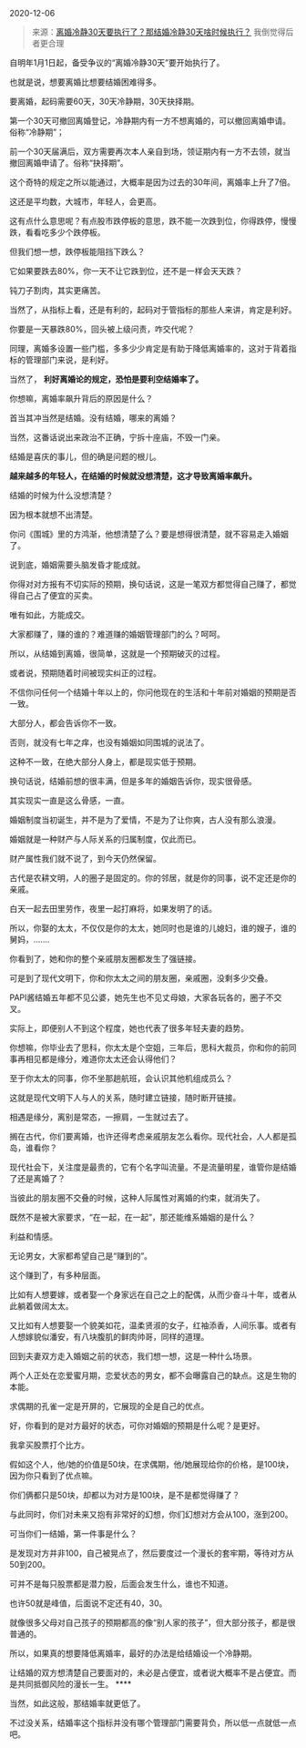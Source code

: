 2020-12-06

> 来源：[离婚冷静30天要执行了？那结婚冷静30天啥时候执行？](http://mp.weixin.qq.com/s?__biz=MzU3NDc5Nzc0NQ==&mid=2247496864&idx=1&sn=7769fcd5a1e318118acd9cfce0f125a1&chksm=fd2e567eca59df68c90d61b604f8b8f93318721232c26c74571d64381cbfd06692d70e7eeb81&scene=27#wechat_redirect)
> 我倒觉得后者更合理

自明年1月1日起，备受争议的“离婚冷静30天”要开始执行了。  

  

也就是说，想要离婚比想要结婚困难得多。  

  

要离婚，起码需要60天，30天冷静期，30天抉择期。  

  

第一个30天可撤回离婚登记，冷静期内有一方不想离婚的，可以撤回离婚申请。俗称“冷静期”；

  

前一个30天届满后，双方需要再次本人亲自到场，领证期内有一方不去领，就当撤回离婚申请了。俗称“抉择期”。

  

这个奇特的规定之所以能通过，大概率是因为过去的30年间，离婚率上升了7倍。  

  

这还是平均数，大城市，年轻人，会更高。  

  

这有点什么意思呢？有点股市跌停板的意思，跌不能一次跌到位，你得跌停，慢慢跌，看看吃多少个跌停板。  

  

但我们想一想，跌停板能阻挡下跌么？

  

它如果要跌去80%，你一天不让它跌到位，还不是一样会天天跌？

  

钝刀子割肉，其实更痛苦。

  

当然了，从指标上看，还是有利的，起码对于管指标的那些人来讲，肯定是利好。

  

你要是一天暴跌80%，回头被上级问责，咋交代呢？  

  

同理，离婚多设置一些门槛，多多少少肯定是有助于降低离婚率的，这对于背着指标的管理部门来说，是利好。

  

当然了， **利好离婚论的规定，恐怕是要利空结婚率了。**

  

你想嘛，离婚率飙升背后的原因是什么？

  

首当其冲当然是结婚。没有结婚，哪来的离婚？

  

当然，这番话说出来政治不正确，宁拆十座庙，不毁一门亲。

  

结婚是喜庆的事儿，但的确是问题的根儿。

  

 **越来越多的年轻人，在结婚的时候就没想清楚，这才导致离婚率飙升。**

  

结婚的时候为什么没想清楚？  

  

因为根本就想不出清楚。

  

你问《围城》里的方鸿渐，他想清楚了么？要是想得很清楚，就不容易走入婚姻了。

  

说到底，婚姻需要头脑发昏才能成就。

  

你得对对方报有不切实际的预期，换句话说，这是一笔双方都觉得自己赚了，都觉得自己占了便宜的买卖。

  

唯有如此，方能成交。

  

大家都赚了，赚的谁的？难道赚的婚姻管理部门的么？呵呵。  

  

所以，从结婚到离婚，很简单，这就是一个预期破灭的过程。  

  

或者说，预期随着时间被现实纠正的过程。  

  

不信你问任何一个结婚十年以上的，你问他现在的生活和十年前对婚姻的预期是否一致。

  

大部分人，都会告诉你不一致。

  

否则，就没有七年之痒，也没有婚姻如同围城的说法了。

  

这种不一致，在绝大部分人身上，都是现实低于预期。

  

换句话说，结婚前想的很丰满，但是多年的婚姻告诉你，现实很骨感。

  

其实现实一直是这么骨感，一直。

  

婚姻制度当初诞生，并不是为了爱情，不是为了让你爽，古人没有那么浪漫。

  

婚姻就是一种财产与人际关系的归属制度，仅此而已。

  

财产属性我们就不说了，到今天仍然保留。

  

古代是农耕文明，人的圈子是固定的。你的邻居，就是你的同事，说不定还是你的亲戚。

  

白天一起去田里劳作，夜里一起打麻将，如果发明了的话。

  

所以，你娶的太太，不仅仅是你的太太，她同时也是谁的儿媳妇，谁的嫂子，谁的舅妈，.......

  

你看到了，她和你的整个亲戚朋友圈都发生了强链接。

  

可是到了现代文明下，你和你太太之间的朋友圈，亲戚圈，没剩多少交叠。

  

PAPI酱结婚五年都不见公婆，她先生也不见丈母娘，大家各玩各的，圈子不交叉。

  

实际上，即便别人不到这个程度，她也代表了很多年轻夫妻的趋势。

  

你想嘛，你毕业去了思科，你太太是个空姐，三年后，思科大裁员，你和你的前同事再相见都是缘分，难道你太太还会认得他们？

  

至于你太太的同事，你不坐那趟航班，会认识其他机组成员么？

  

这就是现代文明下人与人的关系，随时建立链接，随时断开链接。

  

相遇是缘分，离别是常态，一擦肩，一生就过去了。

  

搁在古代，你们要离婚，也许还得考虑亲戚朋友怎么看你。现代社会，人人都是孤岛，谁看你？

  

现代社会下，关注度是最贵的，它有个名字叫流量。不是流量明星，谁管你是结婚了还是离婚了？

  

当彼此的朋友圈不交叠的时候，这种人际属性对离婚的约束，就消失了。

  

既然不是被大家要求，“在一起，在一起”，那还能维系婚姻的是什么？

  

利益和情感。

  

无论男女，大家都希望自己是“赚到的”。

  

这个赚到了，有多种层面。

  

比如有人想要嫁，或者娶一个身家远在自己之上的配偶，从而少奋斗十年，或者从此躺着做阔太太。

  

又比如有人想要娶一个貌美如花，温柔贤淑的女子，红袖添香，人间乐事。或者有人想嫁貌似潘安，有八块腹肌的鲜肉帅哥，同样的道理。

  

回到夫妻双方走入婚姻之前的状态，我们想一想，这是一种什么场景。

  

两个人正处在恋爱蜜月期，恋爱状态的男女，都不会曝露自己的缺点。这是生物的本能。

  

求偶期的孔雀一定是开屏的，它展现的全是自己的优点。

  

好，你看到的是对方最好的状态，可你对婚姻的预期是什么呢？是更好。

  

我拿买股票打个比方。

  

假如这个人，他/她的价值是50块，在求偶期，他/她展现给你的价格，是100块，因为你只看到了优点嘛。

  

你们俩都只是50块，却都以为对方是100块，是不是都觉得赚了？

  

与此同时，你们对未来又抱有非常好的幻想，你们幻想对方会从100，涨到200。

  

可当你们一结婚，第一件事是什么？

  

是发现对方并非100，自己被晃点了，然后要度过一个漫长的套牢期，等待对方从50到200。

  

可并不是每只股票都是潜力股，后面会发生什么，谁也不知道。

  

也许50就是峰值，后面说不定还有40，30。

  

就像很多父母对自己孩子的预期都高的像“别人家的孩子”，但大部分孩子，都是很普通的。

  

所以，如果真的想要降低离婚率，最好的办法是给结婚设一个冷静期。

  

让结婚的双方想清楚自己要面对的，未必是占便宜，或者说大概率不是占便宜。而是共同抵御风险的漫长一生。 ****

  

当然，如此这般，那结婚率就更低了。

  

不过没关系，结婚率这个指标并没有哪个管理部门需要背负，所以低一点就低一点吧。

